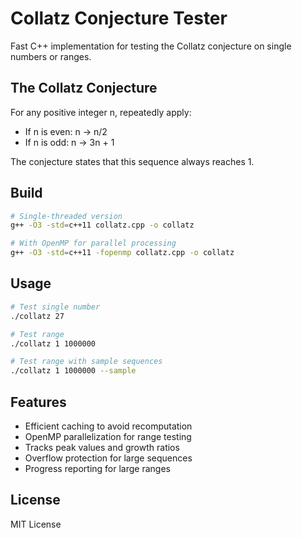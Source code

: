 # Collatz Conjecture Tester

Fast C++ implementation for testing the Collatz conjecture on single numbers or ranges.

## The Collatz Conjecture

For any positive integer n, repeatedly apply:
- If n is even: n → n/2
- If n is odd: n → 3n + 1

The conjecture states that this sequence always reaches 1.

## Build

```bash
# Single-threaded version
g++ -O3 -std=c++11 collatz.cpp -o collatz

# With OpenMP for parallel processing
g++ -O3 -std=c++11 -fopenmp collatz.cpp -o collatz
```

## Usage

```bash
# Test single number
./collatz 27

# Test range
./collatz 1 1000000

# Test range with sample sequences
./collatz 1 1000000 --sample
```

## Features

- Efficient caching to avoid recomputation
- OpenMP parallelization for range testing
- Tracks peak values and growth ratios
- Overflow protection for large sequences
- Progress reporting for large ranges

## License

MIT License

